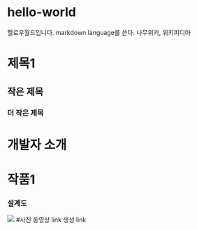 # hello-world
헬로우월드입니다.
markdown language를 쓴다.
나무위키, 위키피디아 
# 제목1
## 작은 제목
### 더 작은 제목
# 개발자 소개
# 작품1
### 설계도
<img src ="archi,jpg"/>
#사진
동영상
link 생성
link

